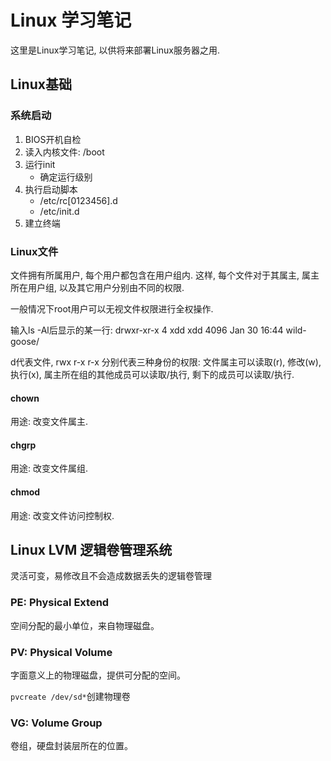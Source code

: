 # Linux 学习笔记

这里是Linux学习笔记, 以供将来部署Linux服务器之用.

## Linux基础

### 系统启动

1. BIOS开机自检
2. 读入内核文件: /boot
3. 运行init
    - 确定运行级别
4. 执行启动脚本
    - /etc/rc[0123456].d
    - /etc/init.d
5. 建立终端

### Linux文件

文件拥有所属用户, 每个用户都包含在用户组内. 这样, 每个文件对于其属主, 属主所在用户组, 以及其它用户分别由不同的权限.

一般情况下root用户可以无视文件权限进行全权操作.

输入ls -Al后显示的某一行: drwxr-xr-x  4 xdd xdd 4096 Jan 30 16:44 wild-goose/

d代表文件, rwx r-x r-x 分别代表三种身份的权限: 文件属主可以读取(r), 修改(w), 执行(x), 属主所在组的其他成员可以读取/执行, 剩下的成员可以读取/执行.

#### chown

用途: 改变文件属主.

#### chgrp

用途: 改变文件属组.

#### chmod

用途: 改变文件访问控制权.

## Linux LVM 逻辑卷管理系统

灵活可变，易修改且不会造成数据丢失的逻辑卷管理

### PE: Physical Extend

空间分配的最小单位，来自物理磁盘。

### PV: Physical Volume

字面意义上的物理磁盘，提供可分配的空间。

`pvcreate /dev/sd*`创建物理卷

### VG: Volume Group

卷组，硬盘封装层所在的位置。

